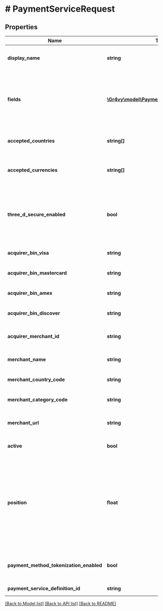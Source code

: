 # # PaymentServiceRequest

## Properties

Name | Type | Description | Notes
------------ | ------------- | ------------- | -------------
**display_name** | **string** | A custom name for the payment service. This will be shown in the Admin UI. |
**fields** | [**\Gr4vy\model\PaymentServiceUpdateFields[]**](PaymentServiceUpdateFields.md) | A list of fields, each containing a key-value pair for each field defined by the definition for this payment service e.g. for stripe-card &#x60;secret_key&#x60; is required and so must be sent within this field. |
**accepted_countries** | **string[]** | A list of countries that this payment service needs to support in ISO two-letter code format. |
**accepted_currencies** | **string[]** | A list of currencies that this payment service needs to support in ISO 4217 three-letter code format. |
**three_d_secure_enabled** | **bool** | Defines if 3-D Secure is enabled for the service (can only be enabled if the payment service definition supports the &#x60;three_d_secure_hosted&#x60; feature). This does not affect pass through 3-D Secure data. | [optional] [default to false]
**acquirer_bin_visa** | **string** | Acquiring institution identification code for VISA. | [optional]
**acquirer_bin_mastercard** | **string** | Acquiring institution identification code for Mastercard. | [optional]
**acquirer_bin_amex** | **string** | Acquiring institution identification code for Amex. | [optional]
**acquirer_bin_discover** | **string** | Acquiring institution identification code for Discover. | [optional]
**acquirer_merchant_id** | **string** | Merchant identifier used in authorisation requests (assigned by the acquirer). | [optional]
**merchant_name** | **string** | Merchant name (assigned by the acquirer). | [optional]
**merchant_country_code** | **string** | ISO 3166-1 numeric three-digit country code. | [optional]
**merchant_category_code** | **string** | Merchant category code that describes the business. | [optional]
**merchant_url** | **string** | Fully qualified URL of 3-D Secure requestor website or customer care site. | [optional]
**active** | **bool** | Defines if this service is currently active or not. | [optional] [default to true]
**position** | **float** | The numeric rank of a payment service. Payment services with a lower position value are processed first. When a payment services is inserted at a position, any payment services with the the same value or higher are shifted down a position accordingly. When left out, the payment service is inserted at the end of the list. | [optional]
**payment_method_tokenization_enabled** | **bool** | Defines if tokenization is enabled for the service (can only be enabled if the payment service definition supports it). | [optional] [default to false]
**payment_service_definition_id** | **string** | The ID of the payment service to use. |

[[Back to Model list]](../../README.md#models) [[Back to API list]](../../README.md#endpoints) [[Back to README]](../../README.md)
